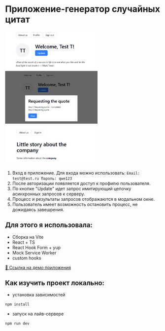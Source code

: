# Приложение-генератор случайных цитат

<img width="300" alt="image" src="./public/assets/screen2.jpg">
<img width="300" alt="image" src="./public/assets/screen.jpg">
<img width="300" alt="image" src="./public/assets/screen3.jpg">

1. Вход в приложение. Для входа можно использовать:
   `Email: test@test.ru Пароль: qwe123`
2. После авторизации появляется доступ к профилю пользователя.
3. По кнопке "Update" идет запрос имитирующий цепочку асинхронных запросов к серверу.
4. Процесс и результаты запросов отображаются в модальном окне.
5. Пользователь имеет возможность остановить процесс, не дожидаясь завешрения.

## Для этого я использовала:

- Сборка на Vite
- React + TS
- React Hook Form + yup
- Mock Service Worker
- custom hooks

[🔗 Ссылка на демо приложения](https://quote-generator.yhub.net/)

## Как изучить проект локально:

- установка зависимостей

```js
npm install
```

- запуск на лайв-сервере

```js
npm run dev
```
